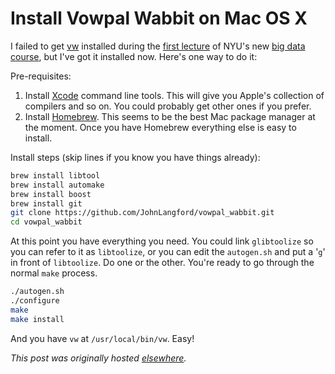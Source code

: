 # Install Vowpal Wabbit on Mac OS X

I failed to get <a href="http://hunch.net/~vw/">vw</a> installed during the <a href="http://planspace.org/2013/01/31/nyu-large-scale-machine-learning-big-data-lecture-one-on-line-linear-classification/">first lecture</a> of NYU's new <a href="http://cilvr.cs.nyu.edu/doku.php?id=courses:bigdata:start">big data course</a>, but I've got it installed now. Here's one way to do it:

Pre-requisites:

1. Install <a href="https://developer.apple.com/xcode/">Xcode</a> command line tools. This will give you Apple's collection of compilers and so on. You could probably get other ones if you prefer.
2. Install <a href="http://mxcl.github.com/homebrew/">Homebrew</a>. This seems to be the best Mac package manager at the moment. Once you have Homebrew everything else is easy to install.

Install steps (skip lines if you know you have things already):

```bash
brew install libtool
brew install automake
brew install boost
brew install git
git clone https://github.com/JohnLangford/vowpal_wabbit.git
cd vowpal_wabbit
```

At this point you have everything you need. You could link <code>glibtoolize</code> so you can refer to it as <code>libtoolize</code>, or you can edit the <code>autogen.sh</code> and put a '<code>g</code>' in front of <code>libtoolize</code>. Do one or the other. You're ready to go through the normal <code>make</code> process.

```bash
./autogen.sh
./configure
make
make install
```

And you have <code>vw</code> at <code>/usr/local/bin/vw</code>. Easy!


*This post was originally hosted [elsewhere](https://planspacedotorg.wordpress.com/2013/02/02/install-vowpal-wabbit-on-mac-os-x/).*

